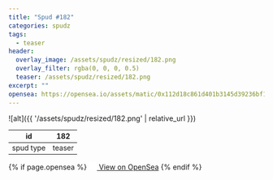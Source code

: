 ```yaml
---
title: "Spud #182"
categories: spudz
tags:
  - teaser
header:
  overlay_image: /assets/spudz/resized/182.png
  overlay_filter: rgba(0, 0, 0, 0.5)
  teaser: /assets/spudz/resized/182.png
excerpt: ""
opensea: https://opensea.io/assets/matic/0x112d18c861d401b3145d39236bf149f01e18beed/182
---
```

![alt]({{ '/assets/spudz/resized/182.png' | relative_url }})

| id | 182 |
|-|-|
| spud type | teaser |

{% if page.opensea %}
<a href="{{page.opensea}}" class="btn btn--info" onclick="window.open(this.href, '_blank'); return false;"><img src="/assets/images/opensea.svg" width="16px"><span>  View on OpenSea</span></a>
{% endif %}
